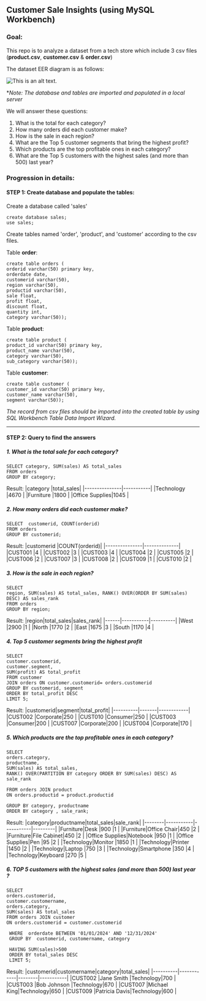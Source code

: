 ## Customer Sale Insights (using MySQL Workbench)

### Goal:

This repo is to analyze a dataset from a tech store which include 3 csv files (**product.csv**, **customer.csv** & **order.csv**)

The dataset EER diagram is as follows:

![This is an alt text.](https://github.com/DongVND/SQL-project-1/blob/main/sales%20analyst%20diagram.png)

**Note: The database and tables are imported and populated in a local server*

We will answer these questions:
1. What is the total for each category?
2. How many orders did each customer make?
3. How is the sale in each region?
4. What are the Top 5 customer segments that bring the highest profit?
5. Which products are the top profitable ones in each category?
6. What are the Top 5 customers with the highest sales (and more than 500) last year?


### Progression in details:
#### STEP 1: Create database and populate the tables:

Create a database called 'sales'
```
create database sales;
use sales;
```

Create tables named 'order', 'product', and 'customer' according to the csv files.

Table **order**:
```
create table orders (
orderid varchar(50) primary key,
orderdate date,
customerid varchar(50),
region varchar(50), 
productid varchar(50),
sale float,
profit float,
discount float, 
quantity int, 
category varchar(50));
```
Table **product**:
```
create table product (
product_id varchar(50) primary key,
product_name varchar(50),
category varchar(50),
sub_category varchar(50));
```
Table **customer**:
```
create table customer (
customer_id varchar(50) primary key,
customer_name varchar(50),
segment varchar(50));
```

*The record from csv files should be imported into the created table by using SQL Workbench Table Data Import Wizard.*

---


#### STEP 2: Query to find the answers

##### 1. What is the total sale for each category?
```
SELECT category, SUM(sales) AS total_sales
FROM orders
GROUP BY category;
```
Result:
|category       |total_sales|
|---------------|-----------|
|Technology     |4670       |
|Furniture      |1800       |
|Office Supplies|1045       |

##### 2. How many orders did each customer make?

```
SELECT  customerid, COUNT(orderid)
FROM orders
GROUP BY customerid;
```
Result:
|customerid     |COUNT(orderid)|
|---------------|--------------|
|CUST001        |4             |
|CUST002        |3             |
|CUST003        |4             |
|CUST004        |2             |
|CUST005        |2             |
|CUST006        |2             |
|CUST007        |3             |
|CUST008        |2             |
|CUST009        |1             |
|CUST010        |2             |

##### 3. How is the sale in each region?
```
SELECT 
region, SUM(sales) AS total_sales, RANK() OVER(ORDER BY SUM(sales) DESC) AS sales_rank
FROM orders
GROUP BY region;
```
Result:
|region|total_sales|sales_rank|
|------|-----------|----------|
|West  |2900       |1         |
|North |1770       |2         |
|East  |1675       |3         |
|South |1170       |4         |

##### 4. Top 5 customer segments bring the highest profit
```
SELECT 
customer.customerid, 
customer.segment, 
SUM(profit) AS total_profit
FROM customer
JOIN orders ON customer.customerid= orders.customerid
GROUP BY customerid, segment
ORDER BY total_profit DESC
LIMIT 5;
```
Result:
|customerid|segment|total_profit|
|----------|-------|------------|
|CUST002   |Corporate|250         |
|CUST010   |Consumer|250         |
|CUST003   |Consumer|200         |
|CUST007   |Corporate|200         |
|CUST004   |Corporate|170         |


##### 5. Which products are the top profitable ones in each category?

```
SELECT 
orders.category,
productname,
SUM(sales) AS total_sales,
RANK() OVER(PARTITION BY category ORDER BY SUM(sales) DESC) AS sale_rank

FROM orders JOIN product 
ON orders.productid = product.productid

GROUP BY category, productname
ORDER BY category , sale_rank;
```
Result:
|category|productname|total_sales|sale_rank|
|--------|-----------|-----------|---------|
|Furniture|Desk       |900        |1        |
|Furniture|Office Chair|450        |2        |
|Furniture|File Cabinet|450        |2        |
|Office Supplies|Notebook   |950        |1        |
|Office Supplies|Pen        |95         |2        |
|Technology|Monitor    |1850       |1        |
|Technology|Printer    |1450       |2        |
|Technology|Laptop     |750        |3        |
|Technology|Smartphone |350        |4        |
|Technology|Keyboard   |270        |5        |


##### 6. TOP 5 customers with the highest sales (and more than 500) last year ?
```
SELECT 
orders.customerid,
customer.customername,
orders.category,
SUM(sales) AS total_sales
FROM orders JOIN customer 
ON orders.customerid = customer.customerid

 WHERE  orderdate BETWEEN '01/01/2024' AND '12/31/2024'
 GROUP BY  customerid, customername, category
 
 HAVING SUM(sales)>500
 ORDER BY total_sales DESC
 LIMIT 5;
```
Result:
|customerid|customername|category|total_sales|
|----------|------------|--------|-----------|
|CUST002   |Jane Smith  |Technology|700        |
|CUST003   |Bob Johnson |Technology|670        |
|CUST007   |Michael King|Technology|650        |
|CUST009   |Patricia Davis|Technology|600        |

